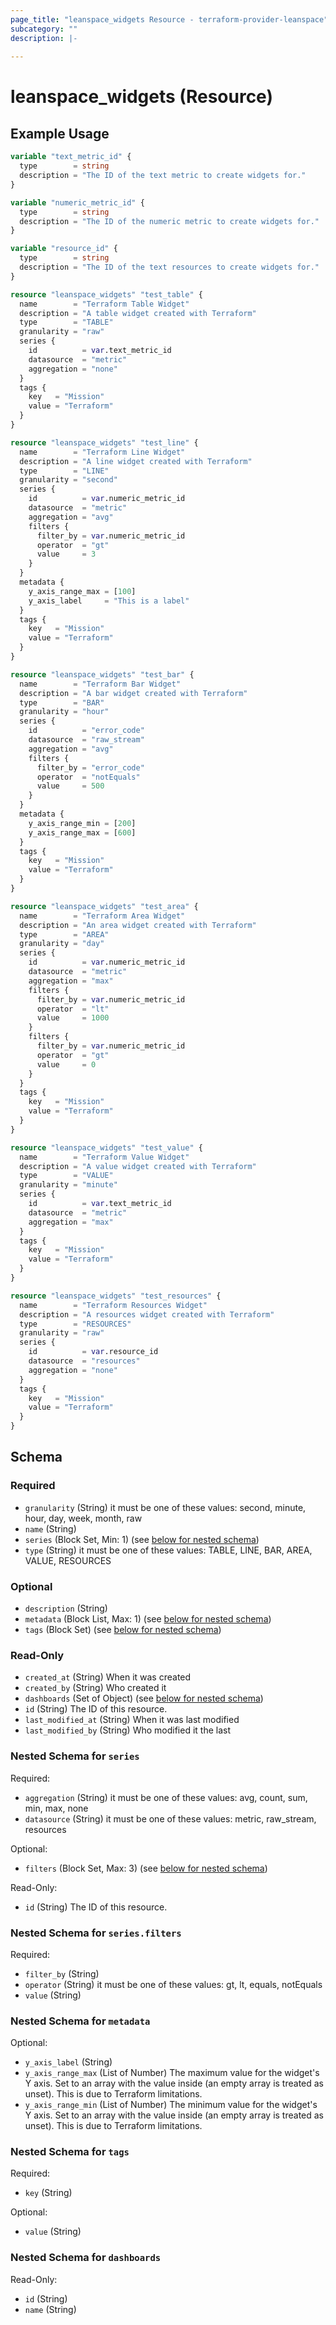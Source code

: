 ```yaml
---
page_title: "leanspace_widgets Resource - terraform-provider-leanspace"
subcategory: ""
description: |-
  
---
```


# leanspace_widgets (Resource)



## Example Usage

```terraform
variable "text_metric_id" {
  type        = string
  description = "The ID of the text metric to create widgets for."
}

variable "numeric_metric_id" {
  type        = string
  description = "The ID of the numeric metric to create widgets for."
}

variable "resource_id" {
  type        = string
  description = "The ID of the text resources to create widgets for."
}

resource "leanspace_widgets" "test_table" {
  name        = "Terraform Table Widget"
  description = "A table widget created with Terraform"
  type        = "TABLE"
  granularity = "raw"
  series {
    id          = var.text_metric_id
    datasource  = "metric"
    aggregation = "none"
  }
  tags {
    key   = "Mission"
    value = "Terraform"
  }
}

resource "leanspace_widgets" "test_line" {
  name        = "Terraform Line Widget"
  description = "A line widget created with Terraform"
  type        = "LINE"
  granularity = "second"
  series {
    id          = var.numeric_metric_id
    datasource  = "metric"
    aggregation = "avg"
    filters {
      filter_by = var.numeric_metric_id
      operator  = "gt"
      value     = 3
    }
  }
  metadata {
    y_axis_range_max = [100]
    y_axis_label     = "This is a label"
  }
  tags {
    key   = "Mission"
    value = "Terraform"
  }
}

resource "leanspace_widgets" "test_bar" {
  name        = "Terraform Bar Widget"
  description = "A bar widget created with Terraform"
  type        = "BAR"
  granularity = "hour"
  series {
    id          = "error_code"
    datasource  = "raw_stream"
    aggregation = "avg"
    filters {
      filter_by = "error_code"
      operator  = "notEquals"
      value     = 500
    }
  }
  metadata {
    y_axis_range_min = [200]
    y_axis_range_max = [600]
  }
  tags {
    key   = "Mission"
    value = "Terraform"
  }
}

resource "leanspace_widgets" "test_area" {
  name        = "Terraform Area Widget"
  description = "An area widget created with Terraform"
  type        = "AREA"
  granularity = "day"
  series {
    id          = var.numeric_metric_id
    datasource  = "metric"
    aggregation = "max"
    filters {
      filter_by = var.numeric_metric_id
      operator  = "lt"
      value     = 1000
    }
    filters {
      filter_by = var.numeric_metric_id
      operator  = "gt"
      value     = 0
    }
  }
  tags {
    key   = "Mission"
    value = "Terraform"
  }
}

resource "leanspace_widgets" "test_value" {
  name        = "Terraform Value Widget"
  description = "A value widget created with Terraform"
  type        = "VALUE"
  granularity = "minute"
  series {
    id          = var.text_metric_id
    datasource  = "metric"
    aggregation = "max"
  }
  tags {
    key   = "Mission"
    value = "Terraform"
  }
}

resource "leanspace_widgets" "test_resources" {
  name        = "Terraform Resources Widget"
  description = "A resources widget created with Terraform"
  type        = "RESOURCES"
  granularity = "raw"
  series {
    id          = var.resource_id
    datasource  = "resources"
    aggregation = "none"
  }
  tags {
    key   = "Mission"
    value = "Terraform"
  }
}
```

<!-- schema generated by tfplugindocs -->
## Schema

### Required

- `granularity` (String) it must be one of these values: second, minute, hour, day, week, month, raw
- `name` (String)
- `series` (Block Set, Min: 1) (see [below for nested schema](#nestedblock--series))
- `type` (String) it must be one of these values: TABLE, LINE, BAR, AREA, VALUE, RESOURCES

### Optional

- `description` (String)
- `metadata` (Block List, Max: 1) (see [below for nested schema](#nestedblock--metadata))
- `tags` (Block Set) (see [below for nested schema](#nestedblock--tags))

### Read-Only

- `created_at` (String) When it was created
- `created_by` (String) Who created it
- `dashboards` (Set of Object) (see [below for nested schema](#nestedatt--dashboards))
- `id` (String) The ID of this resource.
- `last_modified_at` (String) When it was last modified
- `last_modified_by` (String) Who modified it the last

<a id="nestedblock--series"></a>
### Nested Schema for `series`

Required:

- `aggregation` (String) it must be one of these values: avg, count, sum, min, max, none
- `datasource` (String) it must be one of these values: metric, raw_stream, resources

Optional:

- `filters` (Block Set, Max: 3) (see [below for nested schema](#nestedblock--series--filters))

Read-Only:

- `id` (String) The ID of this resource.

<a id="nestedblock--series--filters"></a>
### Nested Schema for `series.filters`

Required:

- `filter_by` (String)
- `operator` (String) it must be one of these values: gt, lt, equals, notEquals
- `value` (String)



<a id="nestedblock--metadata"></a>
### Nested Schema for `metadata`

Optional:

- `y_axis_label` (String)
- `y_axis_range_max` (List of Number) The maximum value for the widget's Y axis. Set to an array with the value inside (an empty array is treated as unset). This is due to Terraform limitations.
- `y_axis_range_min` (List of Number) The minimum value for the widget's Y axis. Set to an array with the value inside (an empty array is treated as unset). This is due to Terraform limitations.


<a id="nestedblock--tags"></a>
### Nested Schema for `tags`

Required:

- `key` (String)

Optional:

- `value` (String)


<a id="nestedatt--dashboards"></a>
### Nested Schema for `dashboards`

Read-Only:

- `id` (String)
- `name` (String)
